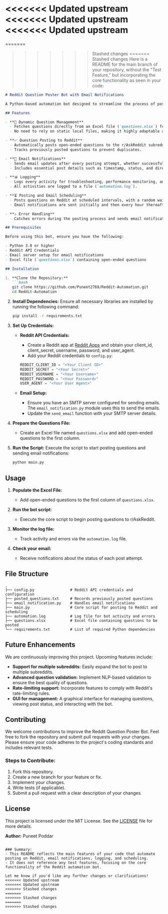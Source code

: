 <<<<<<< Updated upstream
<<<<<<< Updated upstream
<<<<<<< Updated upstream
=======
=======
>>>>>>> Stashed changes
=======
>>>>>>> Stashed changes
Here is a README for the main branch of your repository, without the "Test Feature," but incorporating the core functionality as seen in your code:

```markdown
# Reddit Question Poster Bot with Email Notifications

A Python-based automation bot designed to streamline the process of posting dynamic, open-ended questions to the r/AskReddit subreddit. This bot integrates email notifications, logging, and scheduling features. It automatically fetches questions from an Excel file, posts them to Reddit, and sends email updates on successful and failed attempts.

## Features

- **🔄 Dynamic Question Management**
  - Fetches questions directly from an Excel file (`questions.xlsx`) for easy updates.
  - No need to rely on static local files, making it highly adaptable and up-to-date.

- **✅ Question Posting to Reddit**
  - Automatically posts open-ended questions to the r/AskReddit subreddit.
  - Tracks previously posted questions to prevent duplicates.

- **📧 Email Notifications**
  - Sends email updates after every posting attempt, whether successful or failed.
  - Includes essential post details such as timestamp, status, and direct URL to the post.

- **📊 Logging**
  - Logs every activity for troubleshooting, performance monitoring, and auditing purposes.
  - All activities are logged to a file (`automation.log`).

- **⏳ Posting and Email Scheduling**
  - Posts questions on Reddit at scheduled intervals, with a random wait time between posts.
  - Email notifications are sent initially and then every hour thereafter.

- **⚠️ Error Handling**
  - Catches errors during the posting process and sends email notifications for each failure, ensuring no issues go unnoticed.

## Prerequisites

Before using this bot, ensure you have the following:

- Python 3.8 or higher
- Reddit API Credentials
- Email server setup for email notifications
- Excel file (`questions.xlsx`) containing open-ended questions

## Installation

1. **Clone the Repository:**
   ```bash
   git clone https://github.com/Puneet2769/Reddit-Automation.git
   cd Reddit-Automation
   ```

2. **Install Dependencies:**
   Ensure all necessary libraries are installed by running the following command:
   ```bash
   pip install -r requirements.txt
   ```

3. **Set Up Credentials:**

   - **Reddit API Credentials:**
     - Create a Reddit app at [Reddit Apps](https://www.reddit.com/prefs/apps) and obtain your client_id, client_secret, username, password, and user_agent.
     - Add your Reddit credentials to `config.py`:
     ```python
     REDDIT_CLIENT_ID = "<Your Client ID>"
     REDDIT_SECRET = "<Your Secret>"
     REDDIT_USERNAME = "<Your Username>"
     REDDIT_PASSWORD = "<Your Password>"
     USER_AGENT = "<Your User Agent>"
     ```

   - **Email Setup:**
     - Ensure you have an SMTP server configured for sending emails. The `email_notification.py` module uses this to send the emails.
     - Update the `send_email` function with your SMTP server details.

4. **Prepare the Questions File:**
   - Create an Excel file named `questions.xlsx` and add open-ended questions to the first column.

5. **Run the Script:**
   Execute the script to start posting questions and sending email notifications:
   ```bash
   python main.py
   ```

## Usage

1. **Populate the Excel File:**
   - Add open-ended questions to the first column of `questions.xlsx`.

2. **Run the bot script:**
   - Execute the core script to begin posting questions to r/AskReddit.

3. **Monitor the log file:**
   - Track activity and errors via the `automation.log` file.

4. **Check your email:**
   - Receive notifications about the status of each post attempt.

## File Structure

```
.
├── config.py                # Reddit API credentials and configuration
├── posted_questions.txt     # Records previously posted questions
├── email_notification.py    # Handles email notifications
├── main.py                  # Core script for posting to Reddit and scheduling
├── automation.log           # Log file for bot activity and errors
├── questions.xlsx           # Excel file containing questions to be posted
└── requirements.txt         # List of required Python dependencies
```

## Future Enhancements

We are continuously improving this project. Upcoming features include:

- **Support for multiple subreddits:** Easily expand the bot to post to multiple subreddits.
- **Advanced question validation:** Implement NLP-based validation to ensure the best quality of questions.
- **Rate-limiting support:** Incorporate features to comply with Reddit's rate-limiting rules.
- **GUI for management:** A graphical interface for managing questions, viewing post status, and interacting with the bot.

## Contributing

We welcome contributions to improve the Reddit Question Poster Bot. Feel free to fork the repository and submit pull requests with your changes. Please ensure your code adheres to the project's coding standards and includes relevant tests.

### Steps to Contribute:
1. Fork this repository.
2. Create a new branch for your feature or fix.
3. Implement your changes.
4. Write tests (if applicable).
5. Submit a pull request with a clear description of your changes.

## License

This project is licensed under the MIT License. See the [LICENSE](LICENSE) file for more details.

**Author:** Puneet Poddar
```

### Summary:
- This README reflects the main features of your code that automate posting on Reddit, email notifications, logging, and scheduling.
- It does not reference any test features, focusing on the core functionality of the Reddit automation bot.
  
Let me know if you'd like any further changes or clarifications!
<<<<<<< Updated upstream
<<<<<<< Updated upstream
>>>>>>> Stashed changes
=======
>>>>>>> Stashed changes
=======
>>>>>>> Stashed changes
